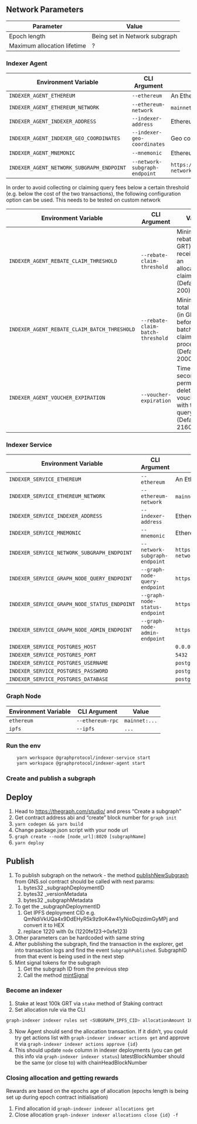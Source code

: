 ## Network Parameters

| Parameter                   | Value                         |
| --------------------------- |-------------------------------|
| Epoch length                | Being set in Network subgraph |
| Maximum allocation lifetime | ?                             |

### Indexer Agent

| Environment Variable                        | CLI Argument                    | Value                                                                             |
| ------------------------------------------- | ------------------------------- |-----------------------------------------------------------------------------------|
| `INDEXER_AGENT_ETHEREUM`                    | `--ethereum`                    | An Ethereum Goerli node/provider                                                  |
| `INDEXER_AGENT_ETHEREUM_NETWORK`            | `--ethereum-network`            | `mainnet-rpc-0` Being set up in the graph node                                    |
| `INDEXER_AGENT_INDEXER_ADDRESS`             | `--indexer-address`             | Ethereum address of testnet indexer                                               |
| `INDEXER_AGENT_INDEXER_GEO_COORDINATES`     | `--indexer-geo-coordinates`     | Geo coordinates of testnet indexer infrastructure                                 |
| `INDEXER_AGENT_MNEMONIC`                    | `--mnemonic`                    | Ethereum mnemonic for testnet operator                                            |
| `INDEXER_AGENT_NETWORK_SUBGRAPH_ENDPOINT`   | `--network-subgraph-endpoint`   | `https://api.thegraph.com/subgraphs/name/graphprotocol/graph-network-goerli`      |

In order to avoid collecting or claiming query fees below a certain threshold
(e.g. below the cost of the two transactions), the following configuration
option can be used. This needs to be tested on custom network

| Environment Variable                         | CLI Argument                      | Value                                                                                     |
| -------------------------------------------- | --------------------------------- | ----------------------------------------------------------------------------------------- |
| `INDEXER_AGENT_REBATE_CLAIM_THRESHOLD`       | `--rebate-claim-threshold`        | Minimum rebate (in GRT) received for an allocation to claim (Default: 200)                |
| `INDEXER_AGENT_REBATE_CLAIM_BATCH_THRESHOLD` | `--rebate-claim-batch-threshold`  | Minimum total rebates (in GRT) before a batched claim is processed (Default: 2000)        |
| `INDEXER_AGENT_VOUCHER_EXPIRATION`           | `--voucher-expiration`            | Time (in seconds) to permanently delete vouchers with too few query fees  (Default: 2160) |

### Indexer Service

| Environment Variable                         | CLI Argument                   | Value                                                                        |
|----------------------------------------------|--------------------------------|------------------------------------------------------------------------------|
| `INDEXER_SERVICE_ETHEREUM`                   | `--ethereum`                   | An Ethereum Goerli node/provider                                             |
| `INDEXER_SERVICE_ETHEREUM_NETWORK`           | `--ethereum-network`           | `mainnet-rpc-0` Being set up in the graph node                               |
| `INDEXER_SERVICE_INDEXER_ADDRESS`            | `--indexer-address`            | Ethereum address of testnet indexer                                          |
| `INDEXER_SERVICE_MNEMONIC`                   | `--mnemonic`                   | Ethereum mnemonic for testnet operator                                       |
| `INDEXER_SERVICE_NETWORK_SUBGRAPH_ENDPOINT`  | `--network-subgraph-endpoint`  | `https://api.thegraph.com/subgraphs/name/graphprotocol/graph-network-goerli` |
| `INDEXER_SERVICE_GRAPH_NODE_QUERY_ENDPOINT`  | `--graph-node-query-endpoint`  | `https://node.endpoint:8000`                                                 |
| `INDEXER_SERVICE_GRAPH_NODE_STATUS_ENDPOINT` | `--graph-node-status-endpoint` | `https://node.endpoint:8030/graphql`                                         |
| `INDEXER_SERVICE_GRAPH_NODE_ADMIN_ENDPOINT`  | `--graph-node-admin-endpoint`  | `https://node.endpoint:8020`                                                 |
| `INDEXER_SERVICE_POSTGRES_HOST`              |                                | `0.0.0.0`                                                                    |
| `INDEXER_SERVICE_POSTGRES_PORT`              |                                | `5432`                                                                       |
| `INDEXER_SERVICE_POSTGRES_USERNAME`          |                                | `postgres`                                                                   |
| `INDEXER_SERVICE_POSTGRES_PASSWORD`          |                                | `postgres`                                                                   |
| `INDEXER_SERVICE_POSTGRES_DATABASE`          |                                | `postgres`                                                                   |

### Graph Node

| Environment Variable | CLI Argument     | Value         |
| -------------------- | ---------------- |---------------|
| `ethereum`           | `--ethereum-rpc` | `mainnet:...` |
| `ipfs`               | `--ipfs`         | `...`         |


### Run the env
    
```bash
    yarn workspace @graphprotocol/indexer-service start
    yarn workspace @graphprotocol/indexer-agent start
```

### Create and publish a subgraph
## Deploy
1. Head to https://thegraph.com/studio/ and press “Create a subgraph”
2. Get contract address abi and “create” block number for ```graph init```
3. ```yarn codegen && yarn build```
4. Change package.json script with your node url
5. ```graph create --node [node_url]:8020 [subgraphName]```
6. ```yarn deploy```

## Publish
1. To publish subgraph on the network - the method [publishNewSubgraph](https://github.com/graphprotocol/contracts/blob/dev/contracts/discovery/GNS.sol#L247) from GNS.sol contract should be called with next params:
   1. bytes32 _subgraphDeploymentID
   2. bytes32 _versionMetadata
   3. bytes32 _subgraphMetadata
2. To get the _subgraphDeploymentID
   1. Get IPFS deployment CID e.g. QmNdiVkUQa4x9DdEHyR5k9z9oK4w41yNioDqizdimGyMPj and convert it to HEX
   2. replace 1220 with 0x (1220fe123->0xfe123)
3. Other parameters can be hardcoded with same string
4. After publishing the subgraph, find the transaction in the explorer, get into transaction logs and find the event `SubgraphPublished`. SubgraphID from that event is being used in the next step
5. Mint signal tokens for the subgraph
   1. Get the subgraph ID from the previous step
   2. Call the method [mintSignal](https://github.com/graphprotocol/contracts/blob/dev/contracts/discovery/GNS.sol#L390)

    
### Become an indexer

1. Stake at least 100k GRT via `stake` method of Staking contract
2. Set allocation rule via the CLI
```bash
graph-indexer indexer rules set <SUBGRAPH_IPFS_CID> allocationAmount 100000 decisionBasis always
```
3. Now Agent should send the allocation transaction. If it didn’t, you could try get actions list with ```graph-indexer indexer actions get``` and approve it via ```graph-indexer indexer actions approve {id}```
4. This should update `node` column in indexer deployments (you can get this info via ```graph-indexer indexer status```)
latestBlockNumber should be the same (or close to) with chainHeadBlockNumber

### Closing allocation and getting rewards
Rewards are based on the epochs age of allocation (epochs length is being set up during epoch contract initialisation)
1. Find allocation id ```graph-indexer indexer allocations get```
2. Close allocation ```graph-indexer indexer allocations close {id} -f```
